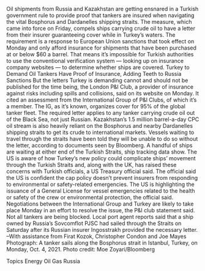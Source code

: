 Oil shipments from Russia and Kazakhstan are getting ensnared in a Turkish government rule to provide proof that tankers are insured when navigating the vital Bosphorus and Dardanelles shipping straits.
The measure, which came into force on Friday, compels ships carrying crude oil to have a letter from their insurer guaranteeing cover while in Turkey’s waters.
The requirement is a response to European Union sanctions that took effect on Monday and only afford insurance for shipments that have been purchased at or below $60 a barrel. That means it’s impossible for Turkish authorities to use the conventional verification system — looking up on insurance company websites — to determine whether ships are covered.
Turkey to Demand Oil Tankers Have Proof of Insurance, Adding Teeth to Russia Sanctions
But the letters Turkey is demanding cannot and should not be published for the time being, the London P&I Club, a provider of insurance against risks including spills and collisions, said on its website on Monday. It cited an assessment from the International Group of P&I Clubs, of which it’s a member. The IG, as it’s known, organizes cover for 95% of the global tanker fleet.
The required letter applies to any tanker carrying crude oil out of the Black Sea, not just Russian. Kazakhstan’s 1.5 million barrel-a-day CPC oil stream is also heavily reliant on the Bosphorus and nearby Dardanelles shipping straits to get its crude to international markets.
Vessels waiting to travel through the straits have been told they will be unable to do so without the letter, according to documents seen by Bloomberg. A handful of ships are waiting at either end of the Turkish Straits, ship tracking data show.
The US is aware of how Turkey’s new policy could complicate ships’ movement through the Turkish Straits and, along with the UK, has raised these concerns with Turkish officials, a US Treasury official said.
The official said the US is confident the cap policy doesn’t prevent insurers from responding to environmental or safety-related emergencies. The US is highlighting the issuance of a General License for vessel emergencies related to the health or safety of the crew or environmental protection, the official said.
Negotiations between the International Group and Turkey are likely to take place Monday in an effort to resolve the issue, the P&I club statement said.
Not all tankers are being blocked. Local port agent reports said that a ship owned by Russia’s Sovcomflot PJSC had sailed through the Straits on Saturday after its Russian insurer Ingosstrakh provided the necessary letter.
–With assistance from Firat Kozok, Christopher Condon and Joe Mayes
Photograph: A tanker sails along the Bosphorus strait in Istanbul, Turkey, on Monday, Oct. 4, 2021. Photo credit: Moe Zoyari/Bloomberg

Topics
Energy
Oil Gas
Russia
